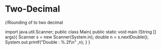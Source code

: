 # Two-Decimal
//Rounding of to two decimal

import java.util.Scanner;
public class Main{
    public static void main (String [] args){
        Scanner s = new Scanner(System.in);
        double n = s.nextDouble();
        System.out.printf("Double : %.2f\n" ,n);
    }
}

